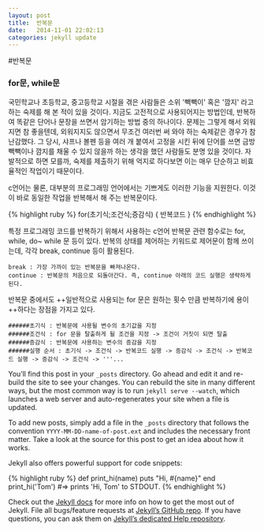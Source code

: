 ```yaml
---
layout: post
title:  반복문
date:   2014-11-01 22:02:13
categories: jekyll update
---
```


#반복문

### for문, while문


국민학교나 초등학교, 중고등학교 시절을 겪은 사람들은 소위 '빽빽이' 혹은 '깜지' 라고 하는 숙제를 해 본 적이 있을 것이다.
지금도 고전적으로 사용되어지는 방법인데, 반복하여 똑같은 단어나 문장을 쓰면서 암기하는 방법 중의 하나이다.
문제는 그렇게 해서 외워지면 참 좋을텐데, 외워지지도 않으면서 무조건 여러번 써 와야 하는 숙제같은 경우가 참 난감했다.
그 당시, 샤프나 볼펜 등을 여러 개 붙여서 고정을 시킨 뒤에 단어를 쓰면
금방 빽빽이나 깜지를 채울 수 있지 않을까 하는 생각을 했던 사람들도 분명 있을 것이다.
자발적으로 하면 모를까, 숙제를 제출하기 위해 억지로 하다보면 이는 매우 단순하고 비효율적인 작업이기 때문이다.


c언어는 물론, 대부분의 프로그래밍 언어에서는 기쁘게도 이러한 기능을 지원한다.
이것이 바로 동일한 작업을 반복해서 해 주는 반복문이다.

{% highlight ruby %}
for(초기식;조건식;증감식)
{
    반복코드
}
{% endhighlight %}


특정 프로그래밍 코드를 반복하기 위해서 사용하는 c언어 반복문 관련 함수로는 for, while, do~ while 문 등이 있다.
반복의 상태를 제어하는 키워드로 제어문이 함께 쓰이는데, 각각 break, continue 등이 활용된다.

```
break : 가장 가까이 있는 반복문을 빠져나온다.
continue : 반복문의 처음으로 되돌아간다. 즉, continue 아래의 코드 실행은 생략하게 된다.
```

반복문 중에서도 ++일반적으로 사용되는 for 문은 원하는 횟수 만큼 반복하기에 용이++하다는 장점을 가지고 있다.
```
######초기식 : 반복문에 사용될 변수의 초기값을 지정
######조건식 : for 문을 탈출하게 될 조건을 지정 -> 조건이 거짓이 되면 탈출
######증감식 : 반복문에 사용하는 변수의 증감을 지정
######실행 순서 : 초기식 -> 조건식 -> 반복코드 실행 -> 증감식 -> 조건식 -> 반복코드 실행 -> 증감식 -> 조건식 -> '''...
```



 
You’ll find this post in your `_posts` directory. Go ahead and edit it and re-build the site to see your changes. You can rebuild the site in many different ways, but the most common way is to run `jekyll serve --watch`, which launches a web server and auto-regenerates your site when a file is updated.

To add new posts, simply add a file in the `_posts` directory that follows the convention `YYYY-MM-DD-name-of-post.ext` and includes the necessary front matter. Take a look at the source for this post to get an idea about how it works.

Jekyll also offers powerful support for code snippets:

{% highlight ruby %}
def print_hi(name)
  puts "Hi, #{name}"
end
print_hi('Tom')
#=> prints 'Hi, Tom' to STDOUT.
{% endhighlight %}

Check out the [Jekyll docs][jekyll] for more info on how to get the most out of Jekyll. File all bugs/feature requests at [Jekyll’s GitHub repo][jekyll-gh]. If you have questions, you can ask them on [Jekyll’s dedicated Help repository][jekyll-help].

[jekyll]:      http://jekyllrb.com
[jekyll-gh]:   https://github.com/jekyll/jekyll
[jekyll-help]: https://github.com/jekyll/jekyll-help
